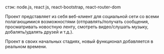 стэк:
 node.js,
 react js,
 react-bootstrap,
 react-router-dom


Проект представляет из себя веб-клиент для социальной сети со всеми полагающимися возможностями (отправлять/получать сообщения, просматривать новостную ленту, смотреть видео/слушать музыку, добалять/удалять друзей и т.д.).

Проект в своих начальных стадиях, новый функционал добавляется в реальном времени.